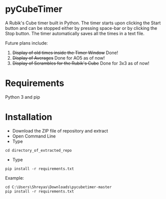 # pyCubeTimer
A Rubik's Cube timer built in Python. The timer starts upon clicking the Start button and can be stopped either by pressing space-bar or by clicking the Stop button. The timer automatically saves all the times in a text file. 

Future plans include:
1. ~~Display of old times inside the Timer Window~~ Done!
2. ~~Display of Averages~~ Done for AO5 as of now!
3. ~~Display of Scrambles for the Rubik's Cube~~ Done for 3x3 as of now!

# Requirements
Python 3 and pip

# Installation
* Download the ZIP file of repository and extract
* Open Command Line
* Type
```
cd directory_of_extracted_repo
```
* Type 
```
pip install -r requirements.txt
```

Example:
```
cd C:\Users\Shreyas\Downloads\pycubetimer-master
pip install -r requirements.txt
```
